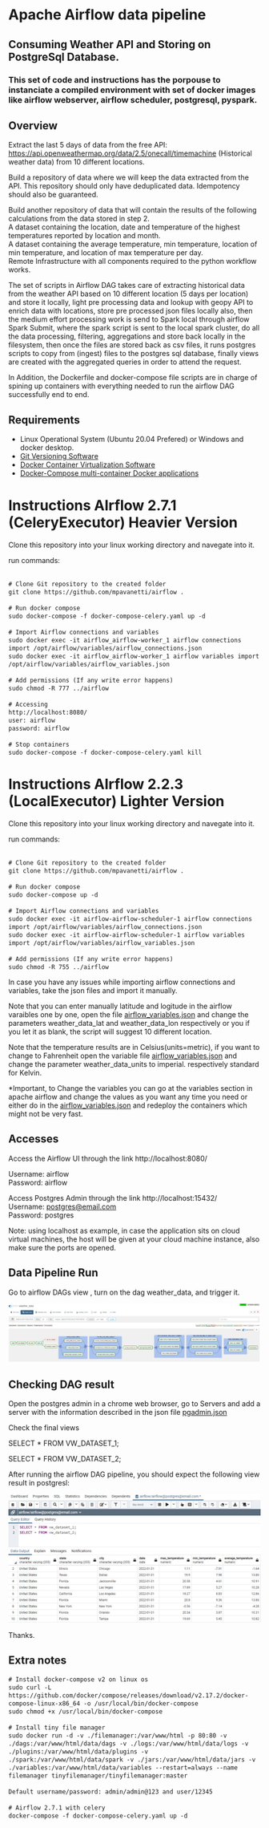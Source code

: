 # Apache Airflow data pipeline
## Consuming Weather API and Storing on PostgreSql Database.

### This set of code and instructions has the porpouse to instanciate a compiled environment with set of docker images like airflow webserver, airflow scheduler, postgresql, pyspark.

## Overview
Extract the last 5 days of data from the free API: https://api.openweathermap.org/data/2.5/onecall/timemachine (Historical weather data) from 10 different locations.  

Build a repository of data where we will keep the data extracted from the API. This repository should only have deduplicated data. Idempotency should also be guaranteed.  
  
Build another repository of data that will contain the results of the following calculations from the data stored in step 2.  
A dataset containing the location, date and temperature of the highest temperatures reported by location and month.  
A dataset containing the average temperature, min temperature, location of min temperature, and location of max temperature per day.  
Remote Infrastructure with all components required to the python workflow works.  
  
  
The set of scripts in Airflow DAG takes care of extracting historical data from the weather API based on 10 different location (5 days per location) and store it locally, light pre processing data and lookup with geopy API to enrich data with locations, store pre processed json files locally also, then the medium effort processing work is send to Spark local through airflow Spark Submit, where the spark script is sent to the local spark cluster, do all the data processing, filtering, aggregations and store back locally in the filesystem, then once the files are stored back as csv files, it runs postgres scripts to copy from (ingest) files to the postgres sql database, finally views are created with the aggregated queries in order to attend the request.     

In Addition, the Dockerfile and docker-compose file scripts are in charge of spining up containers with everything needed to run the airflow DAG successfully end to end.  
    
  
## Requirements
* Linux Operational System (Ubuntu 20.04 Prefered) or Windows and docker desktop.
* [Git Versioning Software ](https://git-scm.com/download/linux)
* [Docker Container Virtualization Software](https://docs.docker.com/engine/install/ubuntu/)
* [Docker-Compose multi-container Docker applications](https://docs.docker.com/compose/install/)


# Instructions AIrflow 2.7.1 (CeleryExecutor) Heavier Version
Clone this repository into your linux working directory and navegate into it.  
  
run commands:
```

# Clone Git repository to the created folder
git clone https://github.com/mpavanetti/airflow .

# Run docker compose
sudo docker-compose -f docker-compose-celery.yaml up -d

# Import Airflow connections and variables
sudo docker exec -it airflow_airflow-worker_1 airflow connections import /opt/airflow/variables/airflow_connections.json
sudo docker exec -it airflow_airflow-worker_1 airflow variables import /opt/airflow/variables/airflow_variables.json

# Add permissions (If any write error happens)
sudo chmod -R 777 ../airflow

# Accessing
http://localhost:8080/
user: airflow
password: airflow

# Stop containers
sudo docker-compose -f docker-compose-celery.yaml kill
```
  

# Instructions AIrflow 2.2.3 (LocalExecutor) Lighter Version
Clone this repository into your linux working directory and navegate into it.  
  
run commands:
```

# Clone Git repository to the created folder
git clone https://github.com/mpavanetti/airflow .

# Run docker compose
sudo docker-compose up -d

# Import Airflow connections and variables
sudo docker exec -it airflow-airflow-scheduler-1 airflow connections import /opt/airflow/variables/airflow_connections.json
sudo docker exec -it airflow-airflow-scheduler-1 airflow variables import /opt/airflow/variables/airflow_variables.json

# Add permissions (If any write error happens)
sudo chmod -R 755 ../airflow
```
  
In case you have any issues while importing airflow connections and variables, take the json files and import it manually.  
  
Note that you can enter manually latitude and logitude in the airflow varaibles one by one, open the file [airflow_variables.json](airflow_variables.json) and change the parameters weather_data_lat and weather_data_lon respectively or you if you let it as blank, the script will suggest 10 different location.  

Note that the temperature results are in Celsius(units=metric), if you want to change to Fahrenheit open the variable file [airflow_variables.json](airflow_variables.json) and change the parameter weather_data_units to imperial. respectively standard for Kelvin.  

*Important, to Change the variables you can go at the variables section in apache airflow and change the values as you want any time you need or either do in the [airflow_variables.json](airflow_variables.json) and redeploy the containers which might not be very fast.



## Accesses
Access the Airflow UI through the link http://localhost:8080/  

Username: airflow  
Password: airflow
  
Access Postgres Admin through the link http://localhost:15432/  
Username: postgres@email.com  
Password: postgres
  
Note: using localhost as example, in case the application sits on cloud virtual machines, the host will be given at your cloud machine instance, also make sure the ports are opened.
  
  
## Data Pipeline Run
Go to airflow DAGs view , turn on the dag weather_data, and trigger it.  

![weather_data](img/DAG.JPG)

## Checking DAG result

Open the postgres admin in a chrome web browser, go to Servers and add a server with the information described in the json file [pgadmin.json](pgadmin.json)
  
Check the final views  

SELECT * FROM VW_DATASET_1;  

SELECT * FROM VW_DATASET_2;  
  
After running the airflow DAG pipeline, you should expect the following view result in postgresl:  
  
![weather_data](img/views.JPG)

Thanks.  
 

## Extra notes

```
# Install docker-compose v2 on linux os  
sudo curl -L https://github.com/docker/compose/releases/download/v2.17.2/docker-compose-linux-x86_64 -o /usr/local/bin/docker-compose
sudo chmod +x /usr/local/bin/docker-compose

# Install tiny file manager
sudo docker run -d -v ./filemanager:/var/www/html -p 80:80 -v ./dags:/var/www/html/data/dags -v ./logs:/var/www/html/data/logs -v ./plugins:/var/www/html/data/plugins -v ./spark:/var/www/html/data/spark -v ./jars:/var/www/html/data/jars -v ./variables:/var/www/html/data/variables --restart=always --name filemanager tinyfilemanager/tinyfilemanager:master

Default username/password: admin/admin@123 and user/12345

# Airflow 2.7.1 with celery
docker-compose -f docker-compose-celery.yaml up -d
```
